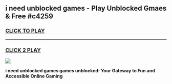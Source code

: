 
## i need unblocked games - Play Unblocked Gmaes & Free #c4259
<h3>
<a href="https://news.freeplayer.one?title=i_need_unblocked_games&ref=24F">CLICK TO PLAY</a></h3>
<hr>

<h3>
<a href="https://news.freeplayer.one?title=i_need_unblocked_games&ref=24F">CLICK 2 PLAY</a>
  
</h3>

<a href="https://news.freeplayer.one?title=i_need_unblocked_games&ref=24F/"><img src="https://clearcache.store/games.png"></a>


**i need unblocked games games unblocked: Your Gateway to Fun and Accessible Online Gaming**
